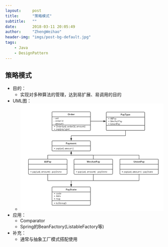 ```yaml
---
layout:     post
title:      "策略模式"
subtitle:   ""
date:       2018-03-11 20:05:49
author:     "ZhengWeihao"
header-img: "imgs/post-bg-default.jpg"
tags:
    - Java
    - DesignPattern
---
```


策略模式
---

* 目的：
  * 实现对多种算法的管理，达到易扩展、易调用的目的
* UML图：
  * ![simple-factory](/imgs/designPattern/strategy/strategy.png)
* 应用：
  * Comparator
  * Spring的BeanFactory(ListableFactory等)
* 补充：
  * 通常与抽象工厂模式搭配使用

